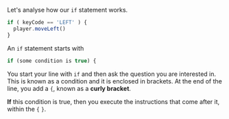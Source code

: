 Let's analyse how our `if` statement works.

```javascript
if ( keyCode == 'LEFT' ) {
  player.moveLeft()
} 
```

An `if` statement starts with 

```javascript
if (some condition is true) {
```

You start your line with `if` and then ask the question you are interested in. This is known as a condition and it is enclosed in brackets. At the end of the line, you add a `{`, known as a **curly bracket**. 

**If** this condition is true, then you execute the instructions that come after it, within the `{` `}`.


